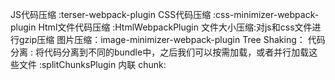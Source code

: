 JS代码压缩 :terser-webpack-plugin
CSS代码压缩 :css-minimizer-webpack-plugin
Html文件代码压缩 :HtmlWebpackPlugin
文件大小压缩:对js和css文件进行gzip压缩
图片压缩：image-minimizer-webpack-plugin
Tree Shaking： 
代码分离 : 将代码分离到不同的bundle中，之后我们可以按需加载，或者并行加载这些文件 :splitChunksPlugin
内联 chunk: